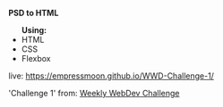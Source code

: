 <b>PSD to HTML</b>
<br>
<ul><b>Using:</b>
<li>HTML</li>
<li>CSS</li>
<li>Flexbox</li>
</ul>

live: <a href="https://empressmoon.github.io/WWD-Challenge-1/">https://empressmoon.github.io/WWD-Challenge-1/</a>

'Challenge 1' from:  <a href="https://www.facebook.com/groups/940002776068923/">Weekly WebDev Challenge</a>
